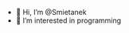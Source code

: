 - 👋 Hi, I’m @Smietanek
- 👀 I’m interested in programming
<!---
Smietanek/Smietanek is a ✨ special ✨ repository because its `README.md` (this file) appears on your GitHub profile.
You can click the Preview link to take a look at your changes.
--->
